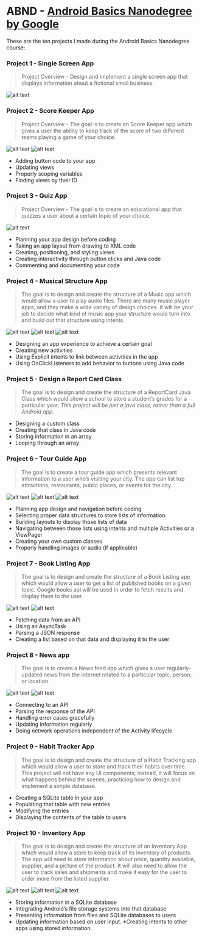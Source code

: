# ABND - [Android Basics Nanodegree by Google](https://www.udacity.com/course/android-basics-nanodegree-by-google--nd803)
These are the ten projects I made during the Android Basics Nanodegree course:

### Project 1 - Single Screen App

> Project Overview - Design and implement a single screen app that displays information about a fictional small business.  

![alt text](https://github.com/s1mq/ABND/blob/master/ABND_projects_media/single_screen_app.png "Single Screen App")



### Project 2 - Score Keeper App 

> Project Overview - The goal is to create an Score Keeper app which gives a user the ability to keep track of the score of two different teams playing a game of your choice.

![alt text](https://github.com/s1mq/ABND/blob/master/ABND_projects_media/score_keeper_app.png "Tennis") 
![alt text](https://github.com/s1mq/ABND/blob/master/ABND_projects_media/score_keeper_app_2.png "Snooker")

* Adding button code to your app
* Updating views
* Properly scoping variables
* Finding views by their ID


### Project 3 - Quiz App

> Project Overview - The goal is to create an educational app that quizzes a user about a certain topic of your choice.

![alt text](https://github.com/s1mq/ABND/blob/master/ABND_projects_media/quiz_app.gif "Quiz App")

* Planning your app design before coding
* Taking an app layout from drawing to XML code
* Creating, positioning, and styling views
* Creating interactivity through button clicks and Java code
* Commenting and documenting your code



### Project 4 - Musical Structure App

> The goal is to design and create the structure of a Music app which would allow a user to play audio files. There are many music player apps, and they make a wide variety of design choices. It will be your job to decide what kind of music app your structure would turn into and build out that structure using intents.

![alt text](https://github.com/s1mq/ABND/blob/master/ABND_projects_media/musical_structure_app_1.png "Musical Structure")
![alt text](https://github.com/s1mq/ABND/blob/master/ABND_projects_media/musical_structure_app_2.png "Musical Structure")
![alt text](https://github.com/s1mq/ABND/blob/master/ABND_projects_media/musical_structure_app_4.png "Musical Structure")

* Designing an app experience to achieve a certain goal
* Creating new activities
* Using Explicit intents to link between activities in the app
* Using OnClickListeners to add behavior to buttons using Java code



### Project 5 - Design a Report Card Class

> The goal is to design and create the structure of a ReportCard Java Class which would allow a school to store a student’s grades for a particular year. _This project will be just a java class, rather than a full Android app._

* Designing a custom class
* Creating that class in Java code
* Storing information in an array
* Looping through an array



### Project 6 - Tour Guide App

> The goal is to create a tour guide app which presents relevant information to a user who’s visiting your city. The app can list top attractions, restaurants, public places, or events for the city.

![alt text](https://github.com/s1mq/ABND/blob/master/ABND_projects_media/tour_guide_app_1.png "Tour Guide App")
![alt text](https://github.com/s1mq/ABND/blob/master/ABND_projects_media/tour_guide_app_2.png "Tour Guide App")
![alt text](https://github.com/s1mq/ABND/blob/master/ABND_projects_media/tour_guide_app_3.png "Tour Guide App")

* Planning app design and navigation before coding
* Selecting proper data structures to store lists of information
* Building layouts to display those lists of data
* Navigating between those lists using intents and multiple Activities or a ViewPager
* Creating your own custom classes
* Properly handling images or audio (if applicable)



### Project 7 - Book Listing App

> The goal is to design and create the structure of a Book Listing app which would allow a user to get a list of published books on a given topic. Google books api will be used in order to fetch results and display them to the user.

![alt text](https://github.com/s1mq/ABND/blob/master/ABND_projects_media/book_listing_app_1.png "Book Listing App")
![alt text](https://github.com/s1mq/ABND/blob/master/ABND_projects_media/book_listing_app_2.png "Book Listing App")

* Fetching data from an API
* Using an AsyncTask
* Parsing a JSON response
* Creating a list based on that data and displaying it to the user



### Project 8 - News app

> The goal is to create a News feed app which gives a user regularly-updated news from the internet related to a particular topic, person, or location.

![alt text](https://github.com/s1mq/ABND/blob/master/ABND_projects_media/news_app_1.png "News App")
![alt text](https://github.com/s1mq/ABND/blob/master/ABND_projects_media/news_app_2.png "News App")

* Connecting to an API
* Parsing the response of the API
* Handling error cases gracefully
* Updating information regularly
* Doing network operations independent of the Activity lifecycle



### Project 9 - Habit Tracker App

> The goal is to design and create the structure of a Habit Tracking app which would allow a user to store and track their habits over time. This project will not have any UI components; instead, it will focus on what happens behind the scenes, practicing how to design and implement a simple database.

* Creating a SQLite table in your app
* Populating that table with new entries
* Modifying the entries
* Displaying the contents of the table to users



### Project 10 - Inventory App

> The goal is to design and create the structure of an Inventory App which would allow a store to keep track of its inventory of products. The app will need to store information about price, quantity available, supplier, and a picture of the product. It will also need to allow the user to track sales and shipments and make it easy for the user to order more from the listed supplier.

![alt text](https://github.com/s1mq/ABND/blob/master/ABND_projects_media/inventory_app_1.png "Inventory App")
![alt text](https://github.com/s1mq/ABND/blob/master/ABND_projects_media/inventory_app_4.png "Inventory App")
![alt text](https://github.com/s1mq/ABND/blob/master/ABND_projects_media/inventory_app_5.png "Inventory App")

* Storing information in a SQLite database
* Integrating Android’s file storage systems into that database
* Presenting information from files and SQLite databases to users
* Updating information based on user input.
*Creating intents to other apps using stored information.
